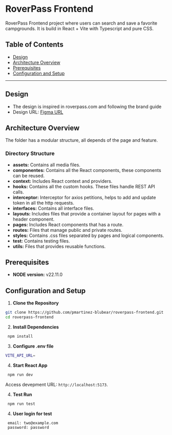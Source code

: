 # RoverPass Frontend

RoverPass Frontend project where users can search and save a favorite campgrounds. It is build in React + Vite with Typescript and pure CSS.

## **Table of Contents**

- [Design](#design)
- [Architecture Overview](#architecture-overview)
- [Prerequisites](#prerequisites)
- [Configuration and Setup](#configuration-and-setup)

---

## **Design**

- The design is inspired in roverpass.com and following the brand guide
- Design URL:
   [Figma URL](https://www.figma.com/design/LxpmDarwa9ZMpQDinRLfpK/RoverPass?node-id=0-1&t=PGDViEcsXF88GiSc-1)

## **Architecture Overview**

The folder has a modular structure, all depends of the page and feature.

### **Directory Structure**
  - **assets:** Contains all media files.
  - **componentes:** Contains all the React components, these components can be reused.
  - **context:** Includes React context and providers. 
  - **hooks:** Contains all the custom hooks. These files handle REST API calls.
  - **interceptor:** Interceptor for axios petitions, helps to add and update token in all the http requests.
  - **interfaces:** Contains all interface files.
  - **layouts:** Includes files that provide a container layout for pages with a header component.
  - **pages:** Includes React components that has a route.
  - **routes:** Files that manage public and private routes.
  - **styles:** Contains .css files separated by pages and logical components.
  - **test:** Contains testing files.
  - **utils:** Files that provides reusable functions.

## **Prerequisites**
  - **NODE version:** v22.11.0

## **Configuration and Setup**

  1. **Clone the Repository**

   ```bash
   git clone https://github.com/pmartinez-blubear/roverpass-frontend.git
   cd roverpass-frontend
   ```

  2. **Install Dependencies**

   ```bash
    npm install
   ``` 

  3. **Configure .env file**

   ```bash
   VITE_API_URL=
   ```

  4. **Start React App**

   ```bash
    npm run dev
   ```

   Access devepment URL: `http://localhost:5173`.

  4. **Test Run**

   ```bash
    npm run test
   ```

   4. **User login for test**

   ```bash
    email: two@example.com
    password: password
   ```
   